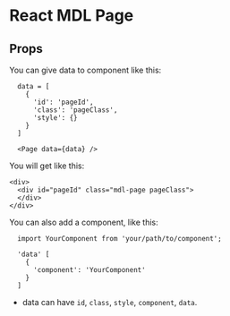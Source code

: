 # React MDL Page

## Props

You can give data to component like this:
```
  data = [
    {
      'id': 'pageId',
      'class': 'pageClass',
      'style': {}
    }
  ]

  <Page data={data} />
```

You will get like this:
```
<div>
  <div id="pageId" class="mdl-page pageClass">
  </div>
</div>
```

You can also add a component, like this:
```
  import YourComponent from 'your/path/to/component';

  'data' [
    {
      'component': 'YourComponent'
    }
  ]
```

- data can have `id`, `class`, `style`, `component`, `data`.
